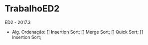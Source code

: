 # TrabalhoED2
ED2 - 2017.3

-  Alg. Ordenação:
[] Insertion Sort;
[] Merge Sort;
[] Quick Sort;
[] Insertion Sort;
